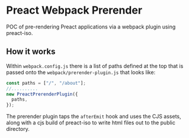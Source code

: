 # Preact Webpack Prerender

POC of pre-rendering Preact applications via a webpack plugin using preact-iso.

## How it works

Within `webpack.config.js` there is a list of paths defined at the top that is passed onto the `webpack/prerender-plugin.js` that looks like:

```js
const paths = ["/", "/about"];
//..........
new PreactPrerenderPlugin({
  paths,
});
```

The prerender plugin taps the `afterEmit` hook and uses the CJS assets, along with a cjs build of preact-iso to write html files out to the public directory.
